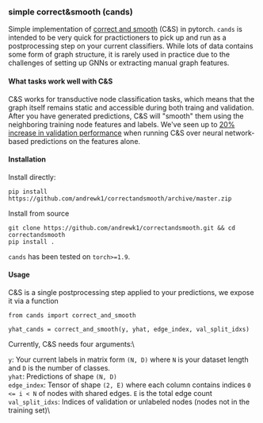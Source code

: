 ### simple correct&smooth (cands)

Simple implementation of [correct and smooth](https://arxiv.org/abs/2010.13993) (C&S) in pytorch.
`cands` is intended to be very quick for practictioners to pick up and run as a postprocessing step on your current classifiers.
While lots of data contains some form of graph structure, it is rarely used in practice due to the challenges of setting up
GNNs or extracting manual graph features. 

#### What tasks work well with C&S
C&S works for transductive node classification tasks, which means that the graph itself remains static and accessible during
both traing and validation. After you have generated predictions, C&S will "smooth" them using the neighboring
training node features and labels. We've seen up to [20% increase in validation performance](https://colab.research.google.com/drive/1RgRm-xKnKObYsHGbXB9TRYUKriAj3yV5?usp=sharing) when running C&S over neural network-based predictions on the features alone.

#### Installation
Install directly:
```
pip install https://github.com/andrewk1/correctandsmooth/archive/master.zip
```

Install from source
```
git clone https://github.com/andrewk1/correctandsmooth.git && cd correctandsmooth
pip install .
```

`cands` has been tested on `torch>=1.9`.

#### Usage
C&S is a single postprocessing step applied to your predictions, we expose it via a function
```
from cands import correct_and_smooth

yhat_cands = correct_and_smooth(y, yhat, edge_index, val_split_idxs)
```
Currently, C&S needs four arguments:\

`y`: Your current labels in matrix form `(N, D)` where `N` is your dataset length and `D` is the number of classes.\
`yhat`: Predictions of shape `(N, D)`\
`edge_index`: Tensor of shape `(2, E)` where each column contains indices `0 <= i < N` of nodes with shared edges. `E` is the total edge count\
`val_split_idxs`: Indices of validation or unlabeled nodes (nodes not in the training set)\

